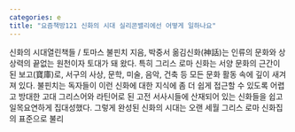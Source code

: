 ```yaml
---
categories: e
title: "요즘책방121 신화의 시대 실리콘밸리에선 어떻게 일하나요"
---
```

신화의 시대열린책들 / 토마스 불핀치 지음, 박중서 옮김신화(神話)는 인류의 문화와 상상력의 끝없는 원천이자 토대가 돼 왔다. 특히 그리스 로마 신화는 서양 문화의 근간이 된 보고(寶庫)로, 서구의 사상, 문학, 미술, 음악, 건축 등 모든 문화 활동 속에 깊이 새겨져 있다. 불핀치는 독자들이 이런 신화에 대한 지식에 좀 더 쉽게 접근할 수 있도록 어렵고 방대한 고대 그리스어와 라틴어로 된 고전 서사시들에 산재되어 있는 신화들을 쉽고 일목요연하게 집대성했다. 그렇게 완성된 신화의 시대는 오랜 세월 그리스 로마 신화집의 표준으로 불리